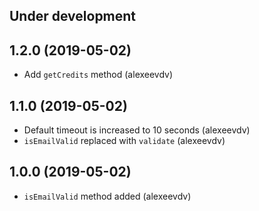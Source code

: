Under development
-----------------

1.2.0 (2019-05-02)
------------------
- Add `getCredits` method (alexeevdv)

1.1.0 (2019-05-02)
-----------------
- Default timeout is increased to 10 seconds (alexeevdv)
- `isEmailValid` replaced with `validate` (alexeevdv)

1.0.0 (2019-05-02)
-----------------
- `isEmailValid` method added (alexeevdv)
